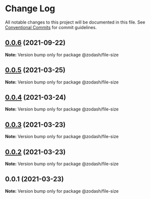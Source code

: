 # Change Log

All notable changes to this project will be documented in this file.
See [Conventional Commits](https://conventionalcommits.org) for commit guidelines.

## [0.0.6](https://github.com/zcorky/zodash/compare/@zodash/file-size@0.0.5...@zodash/file-size@0.0.6) (2021-09-22)

**Note:** Version bump only for package @zodash/file-size





## [0.0.5](https://github.com/zcorky/zodash/compare/@zodash/file-size@0.0.4...@zodash/file-size@0.0.5) (2021-03-25)

**Note:** Version bump only for package @zodash/file-size





## [0.0.4](https://github.com/zcorky/zodash/compare/@zodash/file-size@0.0.3...@zodash/file-size@0.0.4) (2021-03-24)

**Note:** Version bump only for package @zodash/file-size





## [0.0.3](https://github.com/zcorky/zodash/compare/@zodash/file-size@0.0.2...@zodash/file-size@0.0.3) (2021-03-23)

**Note:** Version bump only for package @zodash/file-size





## [0.0.2](https://github.com/zcorky/zodash/compare/@zodash/file-size@0.0.1...@zodash/file-size@0.0.2) (2021-03-23)

**Note:** Version bump only for package @zodash/file-size





## 0.0.1 (2021-03-23)

**Note:** Version bump only for package @zodash/file-size
